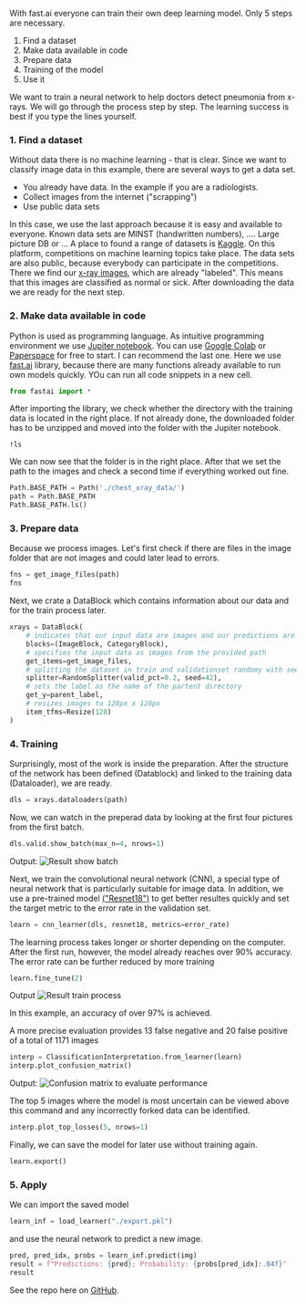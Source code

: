 <!--
.. title: In 5 easy steps to your first deep learning model
.. slug: five-steps-to-first-deep-learning-model
.. date: 2020-11-16 10:30:13 UTC+01:00
.. tags: AI, Python, Learning, Tech
.. category: Tech
.. link: 
.. description: 
.. type: text
.. status: 
-->


With fast.ai everyone can train their own deep learning model. Only 5 steps are necessary.

1. Find a dataset
2. Make data available in code
3. Prepare data
4. Training of the model
5. Use it

We want to train a neural network to help doctors detect pneumonia from x-rays.  We will go through the process step by step. The learning success is best if you type the lines yourself.
<!-- TEASER_END -->

### 1. Find a dataset

Without data there is no machine learning - that is clear. Since we want to classify image data in this example, there are several ways to get a data set.
<!-- status: draft-->
- You already have data. In the example if you are a radiologists.
- Collect images from the internet ("scrapping")
- Use public data sets

In this case, we use the last approach because it is easy and available to everyone. Known data sets are MINST (handwritten numbers), .... Large picture DB or ...
A place to found a range of datasets is [Kaggle](https://www.kaggle.com). On this platform, competitions on machine learning topics take place. The data sets are also public, because everybody can participate in the competitions. There we find our [x-ray images](https://www.kaggle.com/paultimothymooney/chest-xray-pneumonia), which are already "labeled". This means that this images are classified as normal or sick. After downloading the data we are ready for the next step.

### 2. Make data available in code

Python is used as programming language. As intuitive programming environment we use [Jupiter notebook](https://jupyter.org/). You can use [Google Colab](https://colab.research.google.com/) or [Paperspace](https://www.paperspace.com/core) for free to start. I can recommend the last one. Here we use [fast.ai](https://docs.fast.ai) library, because there are many functions already available to run own models quickly. YOu can run all code snippets in a new cell.

```python
from fastai import *
```

After importing the library, we check whether the directory with the training data is located in the right place. If not already done, the downloaded folder has to be unzipped and moved into the folder with the Jupiter notebook.

```terminal
!ls
```

We can now see that the folder is in the right place. After that we set the path to the images and check a second time if everything worked out fine.

```python
Path.BASE_PATH = Path('./chest_xray_data/')
path = Path.BASE_PATH
Path.BASE_PATH.ls()
```

### 3. Prepare data

Because we process images. Let's first check if there are files in the image folder that are not images and could later lead to errors.

```python
fns = get_image_files(path)
fns
```

Next, we crate a DataBlock which contains information about our data and for the train process later.

```python
xrays = DataBlock(
    # indicates that our input data are images and our predictions are categories
    blocks=(ImageBlock, CategoryBlock),
    # specifies the input data as images from the provided path
    get_items=get_image_files,
    # splitting the dataset in train and validationset randomy with seed 42
    splitter=RandomSplitter(valid_pct=0.2, seed=42),
    # sets the label as the name of the partent directory
    get_y=parent_label,
    # resizes images to 128px x 128px
    item_tfms=Resize(128)
)
```

### 4. Training

Surprisingly, most of the work is inside the preparation. After the structure of the network has been defined (Datablock) and linked to the training data (Dataloader), we are ready.

```python
dls = xrays.dataloaders(path)
```

Now, we can watch in the preperad data by looking at the first four pictures from the first batch.

```python
dls.valid.show_batch(max_n=4, nrows=1)
```

Output:
![Result show batch](https://tobias-budig.com/img/result-show-batch.png "Result show batch")

Next, we train the convolutional neural network (CNN), a special type of neural network that is particularly suitable for image data.  In addition, we use a pre-trained model [("Resnet18")](https://www.kaggle.com/pytorch/resnet18) to get better resultes quickly and set the target metric to the error rate in the validation set.

```python
learn = cnn_learner(dls, resnet18, metrics=error_rate)
```

The learning process takes longer or shorter depending on the computer. After the first run, however, the model already reaches over 90% accuracy. The error rate can be further reduced by more training

```python
learn.fine_tune(2)
```

Output
![Result train process](https://tobias-budig.com/img/result-train-nn.png "Result train process")

In this example, an accuracy of over 97% is achieved.

A more precise evaluation provides 13 false negative and 20 false positive of a total of 1171 images

```python
interp = ClassificationInterpretation.from_learner(learn)
interp.plot_confusion_matrix()
```

Output:
![Confusion matrix to evaluate performance](https://tobias-budig.com/img/result-matrix.png "Confusion matrix to evaluate performance")

The top 5 images where the model is most uncertain can be viewed above this command and any incorrectly forked data can be identified.

```python
interp.plot_top_losses(5, nrows=1)
```

Finally, we can save the model for later use without training again.

```python
learn.export()
```

### 5. Apply

We can import the saved model 

```python
learn_inf = load_learner("./export.pkl")
```

and use the neural network to predict a new image.

```python
pred, pred_idx, probs = learn_inf.predict(img)
result = f"Predictions: {pred}; Probability: {probs[pred_idx]:.04f}"
result
```

See the repo here on [GitHub](https://github.com/tobiasbudig/x-ray-chest-analysis).
